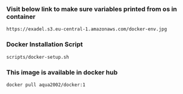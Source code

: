 ### Visit below link to make sure variables printed from os in container
`https://exadel.s3.eu-central-1.amazonaws.com/docker-env.jpg`

### Docker Installation Script 
`scripts/docker-setup.sh`

### This image is available in docker hub 
`docker pull aqua2002/docker:1`